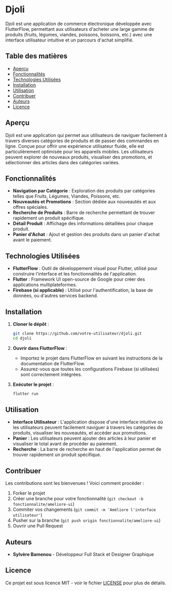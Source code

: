 # Djoli

Djoli est une application de commerce électronique développée avec FlutterFlow, permettant aux utilisateurs d'acheter une large gamme de produits (fruits, légumes, viandes, poissons, boissons, etc.) avec une interface utilisateur intuitive et un parcours d'achat simplifié.

## Table des matières

- [Aperçu](#aperçu)
- [Fonctionnalités](#fonctionnalités)
- [Technologies Utilisées](#technologies-utilisées)
- [Installation](#installation)
- [Utilisation](#utilisation)
- [Contribuer](#contribuer)
- [Auteurs](#auteurs)
- [Licence](#licence)

## Aperçu

Djoli est une application qui permet aux utilisateurs de naviguer facilement à travers diverses catégories de produits et de passer des commandes en ligne. Conçue pour offrir une expérience utilisateur fluide, elle est particulièrement optimisée pour les appareils mobiles. Les utilisateurs peuvent explorer de nouveaux produits, visualiser des promotions, et sélectionner des articles dans des catégories variées.



## Fonctionnalités

- **Navigation par Catégorie** : Exploration des produits par catégories telles que Fruits, Légumes, Viandes, Poissons, etc.
- **Nouveautés et Promotions** : Section dédiée aux nouveautés et aux offres spéciales.
- **Recherche de Produits** : Barre de recherche permettant de trouver rapidement un produit spécifique.
- **Détail Produit** : Affichage des informations détaillées pour chaque produit.
- **Panier d'Achat** : Ajout et gestion des produits dans un panier d'achat avant le paiement.

## Technologies Utilisées

- **FlutterFlow** : Outil de développement visuel pour Flutter, utilisé pour construire l'interface et les fonctionnalités de l'application.
- **Flutter** : Framework UI open-source de Google pour créer des applications multiplateformes.
- **Firebase (si applicable)** : Utilisé pour l'authentification, la base de données, ou d'autres services backend.

## Installation

1. **Cloner le dépôt** :

    ```bash
    git clone https://github.com/votre-utilisateur/djoli.git
    cd djoli
    ```

2. **Ouvrir dans FlutterFlow** :
    - Importez le projet dans FlutterFlow en suivant les instructions de la documentation de FlutterFlow.
    - Assurez-vous que toutes les configurations Firebase (si utilisées) sont correctement intégrées.

3. **Exécuter le projet** :

    ```bash
    flutter run
    ```

## Utilisation

- **Interface Utilisateur** : L'application dispose d'une interface intuitive où les utilisateurs peuvent facilement naviguer à travers les catégories de produits, visualiser les nouveautés, et accéder aux promotions.
- **Panier** : Les utilisateurs peuvent ajouter des articles à leur panier et visualiser le total avant de procéder au paiement.
- **Recherche** : La barre de recherche en haut de l'application permet de trouver rapidement un produit spécifique.

## Contribuer

Les contributions sont les bienvenues ! Voici comment procéder :

1. Forker le projet
2. Créer une branche pour votre fonctionnalité (`git checkout -b fonctionnalite/ameliore-ui`)
3. Commiter vos changements (`git commit -m 'Améliore l'interface utilisateur'`)
4. Pusher sur la branche (`git push origin fonctionnalite/ameliore-ui`)
5. Ouvrir une Pull Request

## Auteurs

- **Sylvère Bamenou** - Développeur Full Stack et Designer Graphique

## Licence

Ce projet est sous licence MIT - voir le fichier [LICENSE](LICENSE) pour plus de détails.
